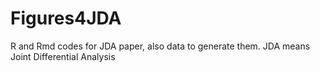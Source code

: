 # Figures4JDA
R and Rmd codes for JDA paper, also data to generate them. JDA means Joint Differential Analysis
